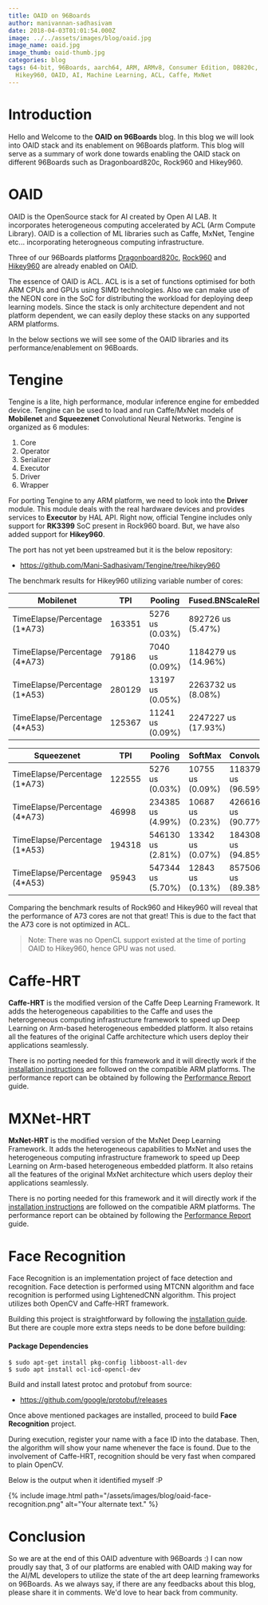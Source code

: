 ```yaml
---
title: OAID on 96Boards
author: manivannan-sadhasivam
date: 2018-04-03T01:01:54.000Z
image: ../../assets/images/blog/oaid.jpg
image_name: oaid.jpg
image_thumb: oaid-thumb.jpg
categories: blog
tags: 64-bit, 96Boards, aarch64, ARM, ARMv8, Consumer Edition, DB820c, Rock960,
  Hikey960, OAID, AI, Machine Learning, ACL, Caffe, MxNet
---
```


# Introduction

Hello and Welcome to the **OAID on 96Boards** blog. In this blog we will
look into OAID stack and its enablement on 96Boards platform. This blog
will serve as a summary of work done towards enabling the OAID stack on
different 96Boards such as Dragonboard820c, Rock960 and Hikey960.

# OAID

OAID is the OpenSource stack for AI created by Open AI LAB. It incorporates
heterogeneous computing accelerated by ACL (Arm Compute Library). OAID is
a collection of ML libraries such as Caffe, MxNet, Tengine etc... incorporating
heterogneous computing infrastructure.

Three of our 96Boards platforms [Dragonboard820c](https://www.96boards.org/product/dragonboard820c/),
[Rock960](https://www.96rocks.com/) and [Hikey960](https://www.96boards.org/product/hikey960/)
are already enabled on OAID.

The essence of OAID is ACL. ACL is is a set of functions optimised for both ARM
CPUs and GPUs using SIMD technologies. Also we can make use of the NEON core in
the SoC for distributing the workload for deploying deep learning models. Since
the stack is only architecture dependent and not platform dependent, we can easily
deploy these stacks on any supported ARM platforms.

In the below sections we will see some of the OAID libraries and its performance/enablement
on 96Boards.

# Tengine

Tengine is a lite, high performance, modular inference engine for embedded device.
Tengine can be used to load and run Caffe/MxNet models of **Mobilenet** and
**Squeezenet** Convolutional Neural Networks. Tengine is organized as 6 modules:

1. Core
2. Operator
3. Serializer
4. Executor
5. Driver
6. Wrapper

For porting Tengine to any ARM platform, we need to look into the **Driver**
module. This module deals with the real hardware devices and provides services
to **Executor** by HAL API. Right now, official Tengine includes only support
for **RK3399** SoC present in Rock960 board. But, we have also added support
for **Hikey960**.

The port has not yet been upstreamed but it is the below repository:

- https://github.com/Mani-Sadhasivam/Tengine/tree/hikey960

The benchmark results for Hikey960 utilizing variable number of cores:

| Mobilenet                      | TPI    | Pooling          | Fused.BNScaleRelu   | Convolution          |
| ------------------------------ | ------ | ---------------- | ------------------- | -------------------- |
| TimeElapse/Percentage (1\*A73) | 163351 | 5276 us (0.03%)  | 892726 us (5.47%)   | 15437120 us (94.50%) |
| TimeElapse/Percentage (4\*A73) | 79186  | 7040 us (0.09%)  | 1184279 us (14.96%) | 6727308 us (84.96%)  |
| TimeElapse/Percentage (1\*A53) | 280129 | 13197 us (0.05%) | 2263732 us (8.08%)  | 25736053 us (91.87%) |
| TimeElapse/Percentage (4\*A53) | 125367 | 11241 us (0.09%) | 2247227 us (17.93%) | 10278308 us (81.99%) |

| Squeezenet                     | TPI    | Pooling           | SoftMax          | Convolution          | Concat            |
| ------------------------------ | ------ | ----------------- | ---------------- | -------------------- | ----------------- |
| TimeElapse/Percentage (1\*A73) | 122555 | 5276 us (0.03%)   | 10755 us (0.09%) | 11837984 us (96.59%) | 168465 us (1.37%) |
| TimeElapse/Percentage (4\*A73) | 46998  | 234385 us (4.99%) | 10687 us (0.23%) | 4266165 us (90.77%)  | 188465 us (4.01%) |
| TimeElapse/Percentage (1\*A53) | 194318 | 546130 us (2.81%) | 13342 us (0.07%) | 18430842 us (94.85%) | 441422 us (2.27%) |
| TimeElapse/Percentage (4\*A53) | 95943  | 547344 us (5.70%) | 12843 us (0.13%) | 8575066 us (89.38%)  | 458987 us (4.78%) |

Comparing the benchmark results of Rock960 and Hikey960 will reveal that
the performance of A73 cores are not that great! This is due to the fact
that the A73 core is not optimized in ACL.

> Note: There was no OpenCL support existed at the time of porting OAID to
> Hikey960, hence GPU was not used.

# Caffe-HRT

**Caffe-HRT** is the modified version of the Caffe Deep Learning Framework.
It adds the heterogeneous capabilities to the Caffe and uses the heterogeneous
computing infrastructure framework to speed up Deep Learning on Arm-based
heterogeneous embedded platform. It also retains all the features of the
original Caffe architecture which users deploy their applications seamlessly.

There is no porting needed for this framework and it will directly work if
the [installation instructions](https://github.com/OAID/Caffe-HRT/blob/master/acl_openailab/installation.md)
are followed on the compatible ARM platforms. The performance report can be
obtained by following the [Performance Report](https://github.com/OAID/Caffe-HRT/blob/master/acl_openailab/performance_report.pdf)
guide.

# MXNet-HRT

**MxNet-HRT** is the modified version of the MxNet Deep Learning Framework.
It adds the heterogeneous capabilities to MxNet and uses the heterogeneous
computing infrastructure framework to speed up Deep Learning on Arm-based
heterogeneous embedded platform. It also retains all the features of the
original MxNet architecture which users deploy their applications seamlessly.

There is no porting needed for this framework and it will directly work if
the [installation instructions](https://github.com/OAID/MXNet-HRT/blob/master/acl_openailab/installation.md)
are followed on the compatible ARM platforms. The performance report can be
obtained by following the [Performance Report](https://github.com/OAID/MXNet-HRT/blob/master/acl_openailab/performance_report.pdf)
guide.

# Face Recognition

Face Recognition is an implementation project of face detection and recognition.
Face detection is performed using MTCNN algorithm and face recognition is
performed using LightenedCNN algorithm. This project utilizes both OpenCV and
Caffe-HRT framework.

Building this project is straightforward by following the [installation guide](https://github.com/OAID/FaceRecognition/blob/master/installation.md). But there are couple more extra steps needs to be done before building:

#### Package Dependencies

```shell
$ sudo apt-get install pkg-config libboost-all-dev
$ sudo apt install ocl-icd-opencl-dev
```

Build and install latest protoc and protobuf from source:

- https://github.com/google/protobuf/releases

Once above mentioned packages are installed, proceed to build **Face Recognition**
project.

During execution, register your name with a face ID into the database. Then,
the algorithm will show your name whenever the face is found. Due to the
involvement of Caffe-HRT, recognition should be very fast when compared to
plain OpenCV.

Below is the output when it identified myself :P

{% include image.html path="/assets/images/blog/oaid-face-recognition.png" alt="Your alternate text." %}

# Conclusion

So we are at the end of this OAID adventure with 96Boards :) I can now proudly
say that, 3 of our platforms are enabled with OAID making way for the AI/ML
developers to utilize the state of the art deep learning frameworks on 96Boards.
As we always say, if there are any feedbacks about this blog, please share it
in comments. We'd love to hear back from community.
